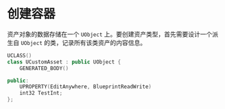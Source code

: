 # 创建容器

资产对象的数据存储在一个 `UObject` 上。要创建资产类型，首先需要设计一个派生自 `UObject` 的类，记录所有该类资产的内容信息。

```cpp
UCLASS()
class UCustomAsset : public UObject {
	GENERATED_BODY()

public:
	UPROPERTY(EditAnywhere, BlueprintReadWrite)
	int32 TestInt;
};
```
